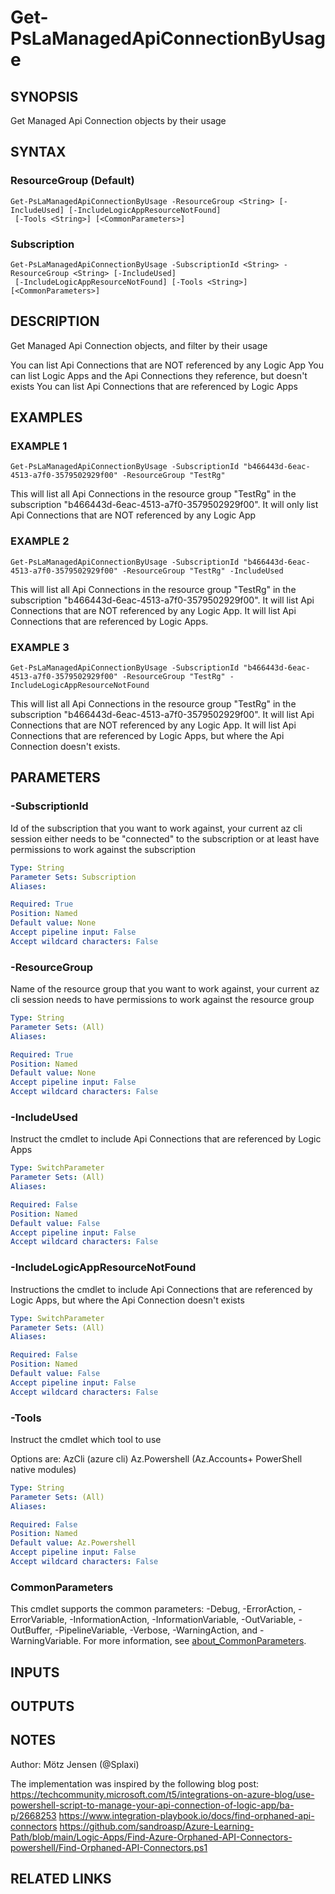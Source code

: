 ﻿---
external help file: PsLogicAppExtractor-help.xml
Module Name: PsLogicAppExtractor
online version:
schema: 2.0.0
---

# Get-PsLaManagedApiConnectionByUsage

## SYNOPSIS
Get Managed Api Connection objects by their usage

## SYNTAX

### ResourceGroup (Default)
```
Get-PsLaManagedApiConnectionByUsage -ResourceGroup <String> [-IncludeUsed] [-IncludeLogicAppResourceNotFound]
 [-Tools <String>] [<CommonParameters>]
```

### Subscription
```
Get-PsLaManagedApiConnectionByUsage -SubscriptionId <String> -ResourceGroup <String> [-IncludeUsed]
 [-IncludeLogicAppResourceNotFound] [-Tools <String>] [<CommonParameters>]
```

## DESCRIPTION
Get Managed Api Connection objects, and filter by their usage

You can list Api Connections that are NOT referenced by any Logic App
You can list Logic Apps and the Api Connections they reference, but doesn't exists
You can list Api Connections that are referenced by Logic Apps

## EXAMPLES

### EXAMPLE 1
```
Get-PsLaManagedApiConnectionByUsage -SubscriptionId "b466443d-6eac-4513-a7f0-3579502929f00" -ResourceGroup "TestRg"
```

This will list all Api Connections in the resource group "TestRg" in the subscription "b466443d-6eac-4513-a7f0-3579502929f00".
It will only list Api Connections that are NOT referenced by any Logic App

### EXAMPLE 2
```
Get-PsLaManagedApiConnectionByUsage -SubscriptionId "b466443d-6eac-4513-a7f0-3579502929f00" -ResourceGroup "TestRg" -IncludeUsed
```

This will list all Api Connections in the resource group "TestRg" in the subscription "b466443d-6eac-4513-a7f0-3579502929f00".
It will list Api Connections that are NOT referenced by any Logic App.
It will list Api Connections that are referenced by Logic Apps.

### EXAMPLE 3
```
Get-PsLaManagedApiConnectionByUsage -SubscriptionId "b466443d-6eac-4513-a7f0-3579502929f00" -ResourceGroup "TestRg" -IncludeLogicAppResourceNotFound
```

This will list all Api Connections in the resource group "TestRg" in the subscription "b466443d-6eac-4513-a7f0-3579502929f00".
It will list Api Connections that are NOT referenced by any Logic App.
It will list Api Connections that are referenced by Logic Apps, but where the Api Connection doesn't exists.

## PARAMETERS

### -SubscriptionId
Id of the subscription that you want to work against, your current az cli session either needs to be "connected" to the subscription or at least have permissions to work against the subscription

```yaml
Type: String
Parameter Sets: Subscription
Aliases:

Required: True
Position: Named
Default value: None
Accept pipeline input: False
Accept wildcard characters: False
```

### -ResourceGroup
Name of the resource group that you want to work against, your current az cli session needs to have permissions to work against the resource group

```yaml
Type: String
Parameter Sets: (All)
Aliases:

Required: True
Position: Named
Default value: None
Accept pipeline input: False
Accept wildcard characters: False
```

### -IncludeUsed
Instruct the cmdlet to include Api Connections that are referenced by Logic Apps

```yaml
Type: SwitchParameter
Parameter Sets: (All)
Aliases:

Required: False
Position: Named
Default value: False
Accept pipeline input: False
Accept wildcard characters: False
```

### -IncludeLogicAppResourceNotFound
Instructions the cmdlet to include Api Connections that are referenced by Logic Apps, but where the Api Connection doesn't exists

```yaml
Type: SwitchParameter
Parameter Sets: (All)
Aliases:

Required: False
Position: Named
Default value: False
Accept pipeline input: False
Accept wildcard characters: False
```

### -Tools
Instruct the cmdlet which tool to use

Options are:
AzCli (azure cli)
Az.Powershell (Az.Accounts+ PowerShell native modules)

```yaml
Type: String
Parameter Sets: (All)
Aliases:

Required: False
Position: Named
Default value: Az.Powershell
Accept pipeline input: False
Accept wildcard characters: False
```

### CommonParameters
This cmdlet supports the common parameters: -Debug, -ErrorAction, -ErrorVariable, -InformationAction, -InformationVariable, -OutVariable, -OutBuffer, -PipelineVariable, -Verbose, -WarningAction, and -WarningVariable. For more information, see [about_CommonParameters](http://go.microsoft.com/fwlink/?LinkID=113216).

## INPUTS

## OUTPUTS

## NOTES
Author: Mötz Jensen (@Splaxi)

The implementation was inspired by the following blog post:
https://techcommunity.microsoft.com/t5/integrations-on-azure-blog/use-powershell-script-to-manage-your-api-connection-of-logic-app/ba-p/2668253
https://www.integration-playbook.io/docs/find-orphaned-api-connectors
https://github.com/sandroasp/Azure-Learning-Path/blob/main/Logic-Apps/Find-Azure-Orphaned-API-Connectors-powershell/Find-Orphaned-API-Connectors.ps1

## RELATED LINKS
